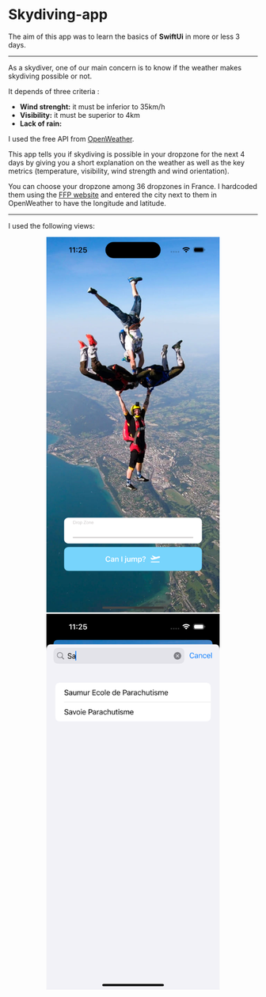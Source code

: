 # Skydiving-app

The aim of this app was to learn the basics of **SwiftUi** in more or less 3 days.

----

As a skydiver, one of our main concern is to know if the weather makes skydiving possible or not. 

It depends of three criteria :
* **Wind strenght:** it must be inferior to 35km/h
* **Visibility:** it must be superior to 4km
* **Lack of rain:**

I used the free API from [OpenWeather](https://openweathermap.org/).

This app tells you if skydiving is possible in your dropzone for the next 4 days by giving you a short explanation on the weather as well as the key metrics (temperature, visibility, wind strength and wind orientation).

You can choose your dropzone among 36 dropzones in France. I hardcoded them using the [FFP website](https://www.ffp.asso.fr/ou-pratiquer/liste-de-toutes-les-structures-ffp/) and entered the city next to them in OpenWeather to have the longitude and latitude.

----

I used the following views:
<p align="center">
 <img src="https://github.com/llescure/skydiving-app/blob/main/skydiving%20weather/Preview%20Content/Preview%20Assets.xcassets/Final%20result/Home%20Page.imageset/Simulator%20Screen%20Shot%20-%20iPhone%2014%20Pro%20-%202023-01-02%20at%2023.25.21.png" width="350" title="home page">
 <img src="https://github.com/llescure/skydiving-app/blob/main/skydiving%20weather/Preview%20Content/Preview%20Assets.xcassets/Final%20result/Autocomplete.imageset/Simulator%20Screen%20Shot%20-%20iPhone%2014%20Pro%20-%202023-01-02%20at%2023.25.44.png" width="350" title="autocomplete">
</p>
